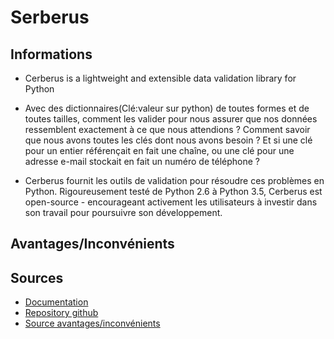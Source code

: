 # Serberus

## Informations
* Cerberus is a lightweight and extensible data validation library for Python
* Avec des dictionnaires(Clé:valeur sur python) de toutes formes et de toutes tailles, comment les valider pour nous assurer que nos données ressemblent exactement à ce que nous   attendions ? Comment savoir que nous avons toutes les clés dont nous avons besoin ? Et si une clé pour un entier référençait en fait une chaîne, ou une clé pour une adresse e-mail stockait en fait un numéro de téléphone ?

* Cerberus fournit les outils de validation pour résoudre ces problèmes en Python. Rigoureusement testé de Python 2.6 à Python 3.5, Cerberus est open-source - encourageant activement les utilisateurs à investir dans son travail pour poursuivre son développement.


## Avantages/Inconvénients


## Sources
* [Documentation](https://docs.python-cerberus.org/en/stable/)
* [Repository github](https://github.com/pyeve/cerberus)
* [Source avantages/inconvénients](https://medium.com/avmconsulting-blog/validating-python-data-with-cerberus-374447bd3cbe)
